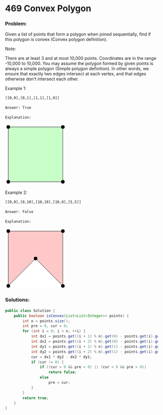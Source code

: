 # 469 Convex Polygon

### Problem:

Given a list of points that form a polygon when joined sequentially, find if this polygon is convex (Convex polygon definition).

Note:

There are at least 3 and at most 10,000 points.
Coordinates are in the range -10,000 to 10,000.
You may assume the polygon formed by given points is always a simple polygon (Simple polygon definition). In other words, we ensure that exactly two edges intersect at each vertex, and that edges otherwise don't intersect each other.

Example 1:
```
[[0,0],[0,1],[1,1],[1,0]]

Answer: True

Explanation:
```
![](/assets/1.png)

Example 2:
```
[[0,0],[0,10],[10,10],[10,0],[5,5]]

Answer: False

Explanation:
```
![](/assets/2.png)

### Solutions:

```java
public class Solution {
    public boolean isConvex(List<List<Integer>> points) {
        int n = points.size();
        int pre = 0, cur = 0;
        for (int i = 0; i < n; ++i) {
            int dx1 = points.get((i + 1) % n).get(0) - points.get(i).get(0);
            int dx2 = points.get((i + 2) % n).get(0) - points.get(i).get(0);
            int dy1 = points.get((i + 1) % n).get(1) - points.get(i).get(1);
            int dy2 = points.get((i + 2) % n).get(1) - points.get(i).get(1);
            cur = dx1 * dy2 - dx2 * dy1;
            if (cur != 0) {
                if ((cur > 0 && pre < 0) || (cur < 0 && pre > 0)) 
                    return false;
                else 
                    pre = cur;
            }
        }
        return true;
    }
}
```